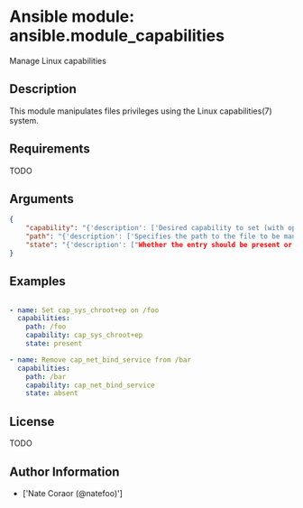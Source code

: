 # Ansible module: ansible.module_capabilities


Manage Linux capabilities

## Description

This module manipulates files privileges using the Linux capabilities(7) system.

## Requirements

TODO

## Arguments

``` json
{
    "capability": "{'description': ['Desired capability to set (with operator and flags, if state is C(present)) or remove (if state is C(absent))'], 'required': True, 'aliases': ['cap']}",
    "path": "{'description': ['Specifies the path to the file to be managed.'], 'required': True}",
    "state": "{'description': ["Whether the entry should be present or absent in the file's capabilities."], 'choices': ['absent', 'present'], 'default': 'present'}",
}
```

## Examples


``` yaml

- name: Set cap_sys_chroot+ep on /foo
  capabilities:
    path: /foo
    capability: cap_sys_chroot+ep
    state: present

- name: Remove cap_net_bind_service from /bar
  capabilities:
    path: /bar
    capability: cap_net_bind_service
    state: absent

```

## License

TODO

## Author Information
  - ['Nate Coraor (@natefoo)']
